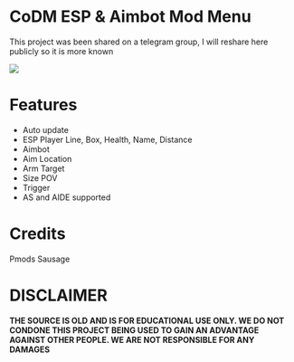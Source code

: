 # CoDM ESP & Aimbot Mod Menu
This project was been shared on a telegram group, I will reshare here publicly so it is more known

![](https://i.imgur.com/EpttQ8B.png)

# Features
- Auto update
- ESP Player Line, Box, Health, Name, Distance
- Aimbot
- Aim Location
- Arm Target
- Size POV
- Trigger
- AS and AIDE supported

# Credits
Pmods Sausage

# DISCLAIMER
**THE SOURCE IS OLD AND IS FOR EDUCATIONAL USE ONLY. WE DO NOT CONDONE THIS PROJECT BEING USED TO GAIN AN ADVANTAGE AGAINST OTHER PEOPLE. WE ARE NOT RESPONSIBLE FOR ANY DAMAGES**
